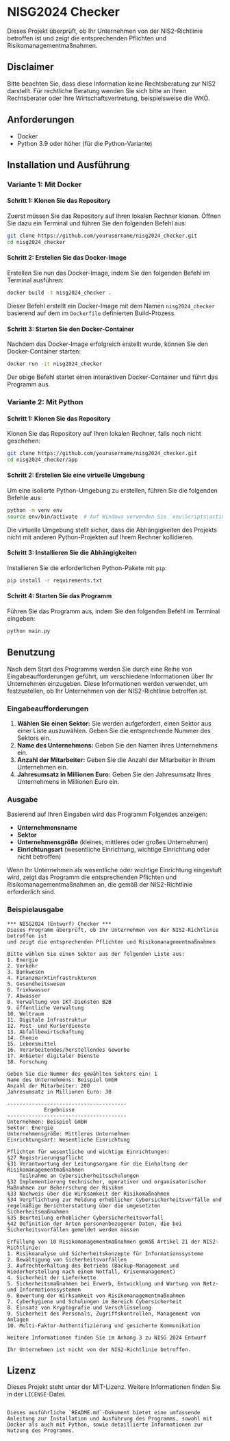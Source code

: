 # NISG2024 Checker

Dieses Projekt überprüft, ob Ihr Unternehmen von der NIS2-Richtlinie betroffen ist und zeigt die entsprechenden Pflichten und Risikomanagementmaßnahmen.

## Disclaimer

Bitte beachten Sie, dass diese Information keine Rechtsberatung zur NIS2 darstellt. Für rechtliche Beratung wenden Sie sich bitte an Ihren Rechtsberater oder Ihre Wirtschaftsvertretung, beispielsweise die WKÖ.

## Anforderungen

- Docker
- Python 3.9 oder höher (für die Python-Variante)

## Installation und Ausführung

### Variante 1: Mit Docker

#### Schritt 1: Klonen Sie das Repository

Zuerst müssen Sie das Repository auf Ihren lokalen Rechner klonen. Öffnen Sie dazu ein Terminal und führen Sie den folgenden Befehl aus:

```sh
git clone https://github.com/yourusername/nisg2024_checker.git
cd nisg2024_checker
```

#### Schritt 2: Erstellen Sie das Docker-Image

Erstellen Sie nun das Docker-Image, indem Sie den folgenden Befehl im Terminal ausführen:

```sh
docker build -t nisg2024_checker .
```

Dieser Befehl erstellt ein Docker-Image mit dem Namen `nisg2024_checker` basierend auf dem im `Dockerfile` definierten Build-Prozess.

#### Schritt 3: Starten Sie den Docker-Container

Nachdem das Docker-Image erfolgreich erstellt wurde, können Sie den Docker-Container starten:

```sh
docker run -it nisg2024_checker
```

Der obige Befehl startet einen interaktiven Docker-Container und führt das Programm aus.

### Variante 2: Mit Python

#### Schritt 1: Klonen Sie das Repository

Klonen Sie das Repository auf Ihren lokalen Rechner, falls noch nicht geschehen:

```sh
git clone https://github.com/yourusername/nisg2024_checker.git
cd nisg2024_checker/app
```

#### Schritt 2: Erstellen Sie eine virtuelle Umgebung

Um eine isolierte Python-Umgebung zu erstellen, führen Sie die folgenden Befehle aus:

```sh
python -m venv env
source env/bin/activate  # Auf Windows verwenden Sie `env\Scripts\activate`
```

Die virtuelle Umgebung stellt sicher, dass die Abhängigkeiten des Projekts nicht mit anderen Python-Projekten auf Ihrem Rechner kollidieren.

#### Schritt 3: Installieren Sie die Abhängigkeiten

Installieren Sie die erforderlichen Python-Pakete mit `pip`:

```sh
pip install -r requirements.txt
```

#### Schritt 4: Starten Sie das Programm

Führen Sie das Programm aus, indem Sie den folgenden Befehl im Terminal eingeben:

```sh
python main.py
```

## Benutzung

Nach dem Start des Programms werden Sie durch eine Reihe von Eingabeaufforderungen geführt, um verschiedene Informationen über Ihr Unternehmen einzugeben. Diese Informationen werden verwendet, um festzustellen, ob Ihr Unternehmen von der NIS2-Richtlinie betroffen ist.

### Eingabeaufforderungen

1. **Wählen Sie einen Sektor:** Sie werden aufgefordert, einen Sektor aus einer Liste auszuwählen. Geben Sie die entsprechende Nummer des Sektors ein.
2. **Name des Unternehmens:** Geben Sie den Namen Ihres Unternehmens ein.
3. **Anzahl der Mitarbeiter:** Geben Sie die Anzahl der Mitarbeiter in Ihrem Unternehmen ein.
4. **Jahresumsatz in Millionen Euro:** Geben Sie den Jahresumsatz Ihres Unternehmens in Millionen Euro ein.

### Ausgabe

Basierend auf Ihren Eingaben wird das Programm Folgendes anzeigen:

- **Unternehmensname**
- **Sektor**
- **Unternehmensgröße** (kleines, mittleres oder großes Unternehmen)
- **Einrichtungsart** (wesentliche Einrichtung, wichtige Einrichtung oder nicht betroffen)

Wenn Ihr Unternehmen als wesentliche oder wichtige Einrichtung eingestuft wird, zeigt das Programm die entsprechenden Pflichten und Risikomanagementmaßnahmen an, die gemäß der NIS2-Richtlinie erforderlich sind.

### Beispielausgabe

```
*** NISG2024 (Entwurf) Checker ***
Dieses Programm überprüft, ob Ihr Unternehmen von der NIS2-Richtlinie betroffen ist
und zeigt die entsprechenden Pflichten und Risikomanagementmaßnahmen

Bitte wählen Sie einen Sektor aus der folgenden Liste aus:
1. Energie
2. Verkehr
3. Bankwesen
4. Finanzmarktinfrastrukturen
5. Gesundheitswesen
6. Trinkwasser
7. Abwasser
8. Verwaltung von IKT-Diensten B2B
9. öffentliche Verwaltung
10. Weltraum
11. Digitale Infrastruktur
12. Post- und Kurierdienste
13. Abfallbewirtschaftung
14. Chemie
15. Lebensmittel
16. Verarbeitendes/herstellendes Gewerbe
17. Anbieter digitaler Dienste
18. Forschung

Geben Sie die Nummer des gewählten Sektors ein: 1
Name des Unternehmens: Beispiel GmbH
Anzahl der Mitarbeiter: 200
Jahresumsatz in Millionen Euro: 30

---------------------------------------
            Ergebnisse
---------------------------------------
Unternehmen: Beispiel GmbH
Sektor: Energie
Unternehmensgröße: Mittleres Unternehmen
Einrichtungsart: Wesentliche Einrichtung

Pflichten für wesentliche und wichtige Einrichtungen:
§27 Registrierungspflicht
§31 Verantwortung der Leitungsorgane für die Einhaltung der Risikomanagementmaßnahmen
    Teilnahme an Cybersicherheitsschulungen
§32 Implementierung technischer, operativer und organisatorischer Maßnahmen zur Beherrschung der Risiken
§33 Nachweis über die Wirksamkeit der Risikomaßnahmen
§34 Verpflichtung zur Meldung erheblicher Cybersicherheitsvorfälle und regelmäßige Berichterstattung über die umgesetzten Sicherheitsmaßnahmen
§35 Beurteilung erheblicher Cybersicherheitsvorfall
§42 Definition der Arten personenbezogener Daten, die bei Sicherheitsvorfällen gemeldet werden müssen

Erfüllung von 10 Risikomanagementmaßnahmen gemäß Artikel 21 der NIS2-Richtlinie:
1. Risikoanalyse und Sicherheitskonzepte für Informationssysteme
2. Bewältigung von Sicherheitsvorfällen
3. Aufrechterhaltung des Betriebs (Backup-Management und Wiederherstellung nach einem Notfall, Krisenmanagement)
4. Sicherheit der Lieferkette
5. Sicherheitsmaßnahmen bei Erwerb, Entwicklung und Wartung von Netz- und Informationssystemen
6. Bewertung der Wirksamkeit von Risikomanagementmaßnahmen
7. Cyberhygiene und Schulungen im Bereich Cybersicherheit
8. Einsatz von Kryptografie und Verschlüsselung
9. Sicherheit des Personals, Zugriffskontrollen, Management von Anlagen
10. Multi-Faktor-Authentifizierung und gesicherte Kommunikation

Weitere Informationen finden Sie im Anhang 3 zu NISG 2024 Entwurf

Ihr Unternehmen ist nicht von der NIS2-Richtlinie betroffen.
```

## Lizenz

Dieses Projekt steht unter der MIT-Lizenz. Weitere Informationen finden Sie in der `LICENSE`-Datei.
```

Dieses ausführliche `README.md`-Dokument bietet eine umfassende Anleitung zur Installation und Ausführung des Programms, sowohl mit Docker als auch mit Python, sowie detaillierte Informationen zur Nutzung des Programms.